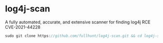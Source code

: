 # log4j-scan
A fully automated, accurate, and extensive scanner for finding log4j RCE CVE-2021-44228



```javascript
sudo git clone https://github.com/fullhunt/log4j-scan.git && cd log4j-scan && sudo chmod +x * && sudo pip3 install requirements.txt
```
